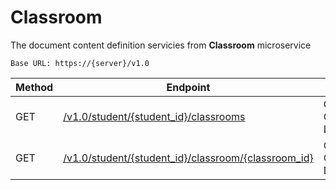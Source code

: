 # Classroom

The document content definition servicies from **Classroom** microservice

    Base URL: https://{server}/v1.0

| Method | Endpoint | Usage | Returns |
|-----|-------------|------|-------|
| GET | [/v1.0/student/{student_id}/classrooms](./get-classroom-list.md) | Get Classroom List | list of classroom objects |
| GET | [/v1.0/student/{student_id}/classroom/{classroom_id}](./get-classroom-detail.md) | Get Classroom Detail | classroom detail object |